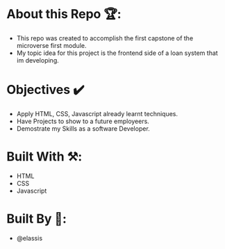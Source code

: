 # About this Repo 🏆: 
* This repo was created to accomplish the first capstone of the microverse first module.
* My topic idea for this project is the frontend side of a loan system that im developing.

# Objectives ✔️
* Apply HTML, CSS, Javascript already learnt techniques.
* Have Projects to show to a future employeers.
* Demostrate my Skills as a software Developer.

# Built With ⚒️:
* HTML
* CSS
* Javascript

# Built By 🙏:

- @elassis
